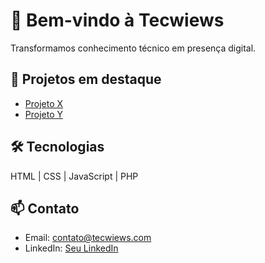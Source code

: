 # 👋 Bem-vindo à Tecwiews

Transformamos conhecimento técnico em presença digital.

## 🚀 Projetos em destaque

- [Projeto X](link)
- [Projeto Y](link)

## 🛠️ Tecnologias

HTML | CSS | JavaScript | PHP

## 📫 Contato

- Email: contato@tecwiews.com
- LinkedIn: [Seu LinkedIn](link)